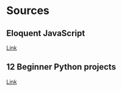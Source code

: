# Sources

## Eloquent JavaScript

[Link](https://eloquentjavascript.net/)

## 12 Beginner Python projects

[Link](https://www.youtube.com/watch?v=8ext9G7xspg)